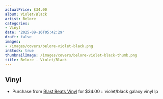 ```yaml
---
actualPrice: $34.00
album: Violet/Black
artist: Belore
categories:
- Vinyl
date: '2025-09-16T05:42:29'
draft: false
images:
- /images/covers/belore-violet-black.png
inStock: true
thumbnailImage: /images/covers/belore-violet-black-thumb.png
title: Belore - Violet/Black
---
```


## Vinyl
* Purchase from [Blast Beats Vinyl](https://blastbeatsvinyl.com/products/belore-eastern-tales-violet-black-galaxy-vinyl-lp) for $34.00 :: violet/black galaxy vinyl lp
